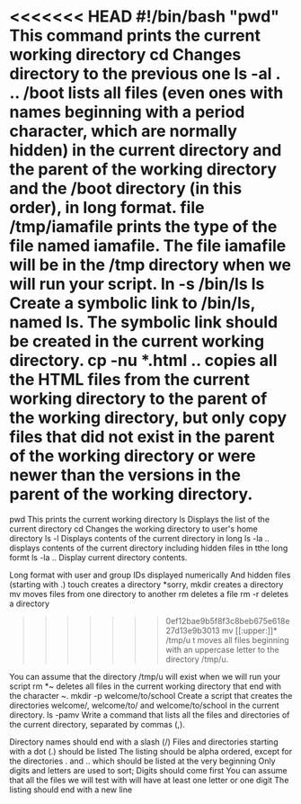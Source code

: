 <<<<<<< HEAD
#!/bin/bash
"pwd" This command prints the current working directory
cd
Changes directory to the previous one
ls -al . .. /boot
lists all files (even ones with names beginning with a period character, which are normally hidden) in the current directory and the parent of the working directory and the /boot directory (in this order), in long format.
file /tmp/iamafile
 prints the type of the file named iamafile. The file iamafile will be in the /tmp directory when we will run your script.
ln -s /bin/ls __ls__
Create a symbolic link to /bin/ls, named __ls__. The symbolic link should be created in the current working directory.
cp -nu *.html ..
copies all the HTML files from the current working directory to the parent of the working directory, but only copy files that did not exist in the parent of the working directory or were newer than the versions in the parent of the working directory.
=======
pwd
This prints the current working directory
ls
Displays the list of the current directory
cd
Changes the working directory to user's home directory
ls -l
Displays contents of the current directory in long
ls -la ..
displays contents of the current directory including hidden files in tthe long formt
ls -la ..
Display current directory contents.

Long format
with user and group IDs displayed numerically
And hidden files (starting with .)
touch 
creates a directory 
*sorry, mkdir creates a directory
mv
moves files from one directory to another
rm
deletes a file
rm -r 
deletes a directory
>>>>>>> 0ef12bae9b5f8f3c8beb675e618e27d13e9b3013
mv [[:upper:]]* /tmp/u
t moves all files beginning with an uppercase letter to the directory /tmp/u.

You can assume that the directory /tmp/u will exist when we will run your script
rm *~
deletes all files in the current working directory that end with the character ~.
mkdir -p welcome/to/school
Create a script that creates the directories welcome/, welcome/to/ and welcome/to/school in the current directory.
ls -pamv
Write a command that lists all the files and directories of the current directory, separated by commas (,).

Directory names should end with a slash (/)
Files and directories starting with a dot (.) should be listed
The listing should be alpha ordered, except for the directories . and .. which should be listed at the very beginning
Only digits and letters are used to sort; Digits should come first
You can assume that all the files we will test with will have at least one letter or one digit
The listing should end with a new line
